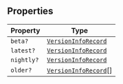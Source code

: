 ## Properties

| Property                        | Type                                          |
| ------------------------------- | --------------------------------------------- |
| <a id="beta"></a> `beta?`       | [`VersionInfoRecord`](VersionInfoRecord.md)   |
| <a id="latest"></a> `latest?`   | [`VersionInfoRecord`](VersionInfoRecord.md)   |
| <a id="nightly"></a> `nightly?` | [`VersionInfoRecord`](VersionInfoRecord.md)   |
| <a id="older"></a> `older?`     | [`VersionInfoRecord`](VersionInfoRecord.md)[] |
